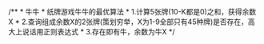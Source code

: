  /**
	 * 牛牛
	 * 纸牌游戏牛牛的最优算法
	 * 1.计算5张牌(10-K都是0)之和，获得余数X
	 * 2.查询组成余数X的2张牌(策划穷举，X为1-9全部只有45种牌)是否存在，高大上说话用正则表达式
	 * 3.存在即有牛，余数为牛X
	 */
